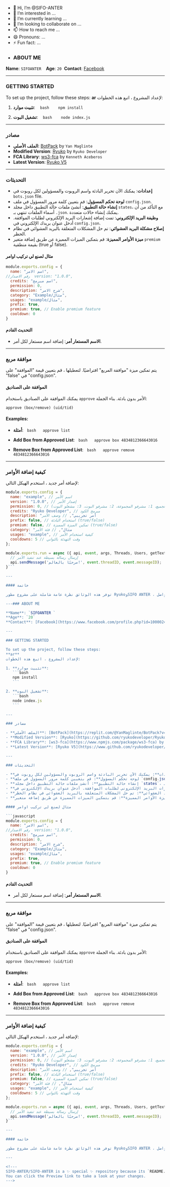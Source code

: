 - 👋 Hi, I’m @SIFO-ANTER
- 👀 I’m interested in ...
- 🌱 I’m currently learning ...
- 💞️ I’m looking to collaborate on ...
- 📫 How to reach me ...
- 😄 Pronouns: ...
- ⚡ Fun fact: ...
- ### ABOUT ME

**Name**: `SIFOANTER `  
**Age**: `20`  
**Contact**: [Facebook](https://www.facebook.com/profile.php?id=100002432201627)  

---

### GETTING STARTED

To set up the project, follow these steps:
**ar**
لإعداد المشروع ، اتبع هذه الخطوات:

1. **تثبيت موارد**:
   ```bash
   npm install
   ```

2. **تشغيل البوت**:
   ```bash
   node index.js
   ```

---

### مصادر

- **الملف الأصلي**: [BotPack](https://replit.com/@YanMaglinte/BotPack?v=1) by `Yan Maglinte`  
- **Modified Version**: [Ryuko](https://github.com/ryukodeveloper/Ryuko-V4) by `Ryuko Developer`  
- **FCA Library**: [ws3-fca](https://www.npmjs.com/package/ws3-fca) by `Kenneth Aceberos`  
- **Latest Version**: [Ryuko V5](https://www.github.com/ryukodeveloper/Ryuko-V5)

---

### التحديثات

- **إعدادات**: يمكنك الآن تحرير البادئة واسم الروبوت والمسؤولين لكل روبوت في `bots.json` file.
- **لوحة تحكم المسؤول**: قم بتعيين كلمة مرور المسؤول في ملف `config.json`.  
- **إنشاء حالة التطبيق**: أنشئ ملفات حالة التطبيق داخل مجلد `states`، مع التأكد من أن أسماء الملفات تنتهي بـ `.json`. يمكنك إنشاء حالات متعددة.  
- **وظيفة البريد الإلكتروني**: تمت إضافة إشعارات البريد الإلكتروني لطلبات الموافقة. أدخل عنوان بريدك الإلكتروني في `config.json`.  
- **إصلاح مشكلة البريد العشوائي**: تم حل المشكلات المتعلقة بالبريد العشوائي في نظام الحظر.  
- **ميزة الأوامر المميزة**: قم بتمكين الميزات المميزة عن طريق إضافة متغير `premium` بقيمة منطقية (true أو false).

#### مثال لصنع لي تركيب اوامر

```javascript
module.exports.config = {
  name: "اسم الامر",
//رقم الاصدار  version: "1.0.0",
  credits: "اسم مبرمج",
  permission: 0,
  description: "شرح الامر",
  category: "Example/مثال",
  usages: "example/مثال",
  prefix: true,
  premium: true, // Enable premium feature
  cooldown: 0
}
```

#### التحديث القادم

- **الاسم المستعار أمر**: إضافة اسم مستعار لكل أمر.

---

### موافقة مربع

يتم تمكين ميزة "موافقة المربع" افتراضيًا. لتعطيلها ، قم بتعيين قيمة "الموافقة" على "false" في "config.json".

#### الموافقة على الصناديق

يمكنك الموافقة على الصناديق باستخدام `approve` الأمر بدون بادئة. بناء الجملة:
```
approve (box/remove) (uid/tid)
```

#### Examples:

- **أمثلة**:
  ```bash
  approve list
  ```

- **Add Box from Approved List**:
  ```bash
  approve box 4834812366643016
  ```

- **Remove Box from Approved List**:
  ```bash
  approve remove 4834812366643016
  ```

---

### كيفية إضافة الأوامر

لإضافة أمر جديد ، استخدم الهيكل التالي:

```javascript
module.exports.config = {
  name: "example", // اسم الأمر
  version: "1.0.0", // إصدار الأمر
  permission: 0, // مستوى الأذونات (0: الجميع، 1: مشرفو المجموعة، 2: مشرفو البوت، 3: مشغلو البوت)
  credits: "Ryuko Developer", // مبرمج الكود
  description: "أمر تجريبي", // وصف الأمر
  prefix: false, // استخدام البادئة (true/false)
  premium: false, // تمكين الميزة المميزة (true/false)
  category: "مثال", // فئة الأمر
  usages: "example", // كيفية استخدام الأمر
  cooldowns: 5 // وقت التهدئة بالثواني
};

module.exports.run = async ({ api, event, args, Threads, Users, getText }) => {
  // إرسال رسالة بسيطة عند تنفيذ الأمر
  api.sendMessage('مرحبًا بالعالم!', event.threadID, event.messageID);
}```

---

#### خاتمة

توفر هذه الوثائق نظرة عامة شاملة على مشروع مطور RyukoوSIFO ANTER ، بما في ذلك تعليمات الإعداد والتحديثات واستخدام الأوامر. إذا كان لديك أي أسئلة أو تحتاج إلى مزيد من المساعدة ، فلا تتردد في التواصل!

---### ABOUT ME

**Name**: `SIFOANTER `  
**Age**: `20`  
**Contact**: [Facebook](https://www.facebook.com/profile.php?id=100002432201627)  

---

### GETTING STARTED

To set up the project, follow these steps:
**ar**
لإعداد المشروع ، اتبع هذه الخطوات:

1. **تثبيت موارد**:
   ```bash
   npm install
   ```

2. **تشغيل البوت**:
   ```bash
   node index.js
   ```

---

### مصادر

- **الملف الأصلي**: [BotPack](https://replit.com/@YanMaglinte/BotPack?v=1) by `Yan Maglinte`  
- **Modified Version**: [Ryuko](https://github.com/ryukodeveloper/Ryuko-V4) by `Ryuko Developer`  
- **FCA Library**: [ws3-fca](https://www.npmjs.com/package/ws3-fca) by `Kenneth Aceberos`  
- **Latest Version**: [Ryuko V5](https://www.github.com/ryukodeveloper/Ryuko-V5)

---

### التحديثات

- **إعدادات**: يمكنك الآن تحرير البادئة واسم الروبوت والمسؤولين لكل روبوت في `bots.json` file.
- **لوحة تحكم المسؤول**: قم بتعيين كلمة مرور المسؤول في ملف `config.json`.  
- **إنشاء حالة التطبيق**: أنشئ ملفات حالة التطبيق داخل مجلد `states`، مع التأكد من أن أسماء الملفات تنتهي بـ `.json`. يمكنك إنشاء حالات متعددة.  
- **وظيفة البريد الإلكتروني**: تمت إضافة إشعارات البريد الإلكتروني لطلبات الموافقة. أدخل عنوان بريدك الإلكتروني في `config.json`.  
- **إصلاح مشكلة البريد العشوائي**: تم حل المشكلات المتعلقة بالبريد العشوائي في نظام الحظر.  
- **ميزة الأوامر المميزة**: قم بتمكين الميزات المميزة عن طريق إضافة متغير `premium` بقيمة منطقية (true أو false).

#### مثال لصنع لي تركيب اوامر

```javascript
module.exports.config = {
  name: "اسم الامر",
//رقم الاصدار  version: "1.0.0",
  credits: "اسم مبرمج",
  permission: 0,
  description: "شرح الامر",
  category: "Example/مثال",
  usages: "example/مثال",
  prefix: true,
  premium: true, // Enable premium feature
  cooldown: 0
}
```

#### التحديث القادم

- **الاسم المستعار أمر**: إضافة اسم مستعار لكل أمر.

---

### موافقة مربع

يتم تمكين ميزة "موافقة المربع" افتراضيًا. لتعطيلها ، قم بتعيين قيمة "الموافقة" على "false" في "config.json".

#### الموافقة على الصناديق

يمكنك الموافقة على الصناديق باستخدام `approve` الأمر بدون بادئة. بناء الجملة:
```
approve (box/remove) (uid/tid)
```

#### Examples:

- **أمثلة**:
  ```bash
  approve list
  ```

- **Add Box from Approved List**:
  ```bash
  approve box 4834812366643016
  ```

- **Remove Box from Approved List**:
  ```bash
  approve remove 4834812366643016
  ```

---

### كيفية إضافة الأوامر

لإضافة أمر جديد ، استخدم الهيكل التالي:

```javascript
module.exports.config = {
  name: "example", // اسم الأمر
  version: "1.0.0", // إصدار الأمر
  permission: 0, // مستوى الأذونات (0: الجميع، 1: مشرفو المجموعة، 2: مشرفو البوت، 3: مشغلو البوت)
  credits: "Ryuko Developer", // مبرمج الكود
  description: "أمر تجريبي", // وصف الأمر
  prefix: false, // استخدام البادئة (true/false)
  premium: false, // تمكين الميزة المميزة (true/false)
  category: "مثال", // فئة الأمر
  usages: "example", // كيفية استخدام الأمر
  cooldowns: 5 // وقت التهدئة بالثواني
};

module.exports.run = async ({ api, event, args, Threads, Users, getText }) => {
  // إرسال رسالة بسيطة عند تنفيذ الأمر
  api.sendMessage('مرحبًا بالعالم!', event.threadID, event.messageID);
}```

---

#### خاتمة

توفر هذه الوثائق نظرة عامة شاملة على مشروع مطور RyukoوSIFO ANTER ، بما في ذلك تعليمات الإعداد والتحديثات واستخدام الأوامر. إذا كان لديك أي أسئلة أو تحتاج إلى مزيد من المساعدة ، فلا تتردد في التواصل!

---

<!---
SIFO-ANTER/SIFO-ANTER is a ✨ special ✨ repository because its `README.md` (this file) appears on your GitHub profile.
You can click the Preview link to take a look at your changes.
--->
